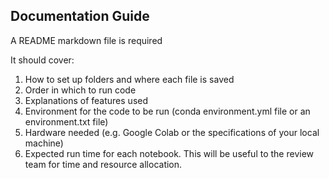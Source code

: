 ## Documentation Guide
A README markdown file is required

It should cover:

1. How to set up folders and where each file is saved
2. Order in which to run code
3. Explanations of features used
4. Environment for the code to be run (conda environment.yml file or an environment.txt file)
5. Hardware needed (e.g. Google Colab or the specifications of your local machine)
6. Expected run time for each notebook. This will be useful to the review team for time and resource allocation.
